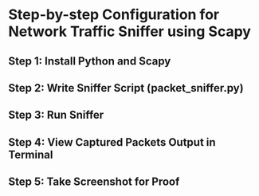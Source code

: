 # Step-by-step Configuration for Network Traffic Sniffer using Scapy

## Step 1: Install Python and Scapy

## Step 2: Write Sniffer Script (packet_sniffer.py)

## Step 3: Run Sniffer

## Step 4: View Captured Packets Output in Terminal

## Step 5: Take Screenshot for Proof
